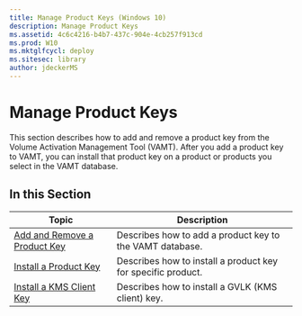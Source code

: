 ```yaml
---
title: Manage Product Keys (Windows 10)
description: Manage Product Keys
ms.assetid: 4c6c4216-b4b7-437c-904e-4cb257f913cd
ms.prod: W10
ms.mktglfcycl: deploy
ms.sitesec: library
author: jdeckerMS
---
```


# Manage Product Keys
This section describes how to add and remove a product key from the Volume Activation Management Tool (VAMT). After you add a product key to VAMT, you can install that product key on a product or products you select in the VAMT database.

## In this Section

|Topic |Description |
|------|------------|
|[Add and Remove a Product Key](add-remove-product-key-vamt.md) |Describes how to add a product key to the VAMT database. |
|[Install a Product Key](install-product-key-vamt.md) |Describes how to install a product key for specific product. |
|[Install a KMS Client Key](install-kms-client-key-vamt.md) |Describes how to install a GVLK (KMS client) key. |
 

 

 






